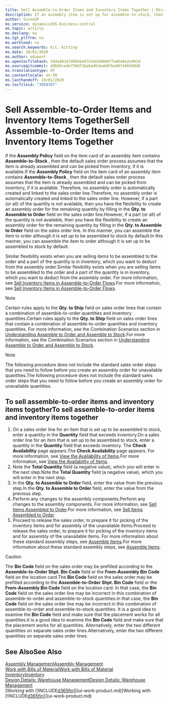 ```yaml
---
title: Sell Assemble-to-Order Items and Inventory Items Together | Microsoft Docs
description: If an assembly item is set up for assemble-to-stock, then the default sales order process assumes that the item is already assembled and can be picked from inventory, if it is available. But if a part (or all) of the quantity is not available, then you have the flexibility to create an assembly order for the remaining quantity on the fly.
author: SorenGP
ms.service: dynamics365-business-central
ms.topic: article
ms.devlang: na
ms.tgt_pltfrm: na
ms.workload: na
ms.search.keywords: kit, kitting
ms.date: 10/01/2020
ms.author: edupont
ms.openlocfilehash: 5dda40147d86bbe67e3eb20860ffa4648e2e9918
ms.sourcegitcommit: ddbb5cede750df1baba4b3eab8fbed6744b5b9d6
ms.translationtype: HT
ms.contentlocale: en-IN
ms.lasthandoff: 10/01/2020
ms.locfileid: "3959767"
---
```

# <a name="sell-assemble-to-order-items-and-inventory-items-together"></a><span data-ttu-id="f165c-104">Sell Assemble-to-Order Items and Inventory Items Together</span><span class="sxs-lookup"><span data-stu-id="f165c-104">Sell Assemble-to-Order Items and Inventory Items Together</span></span>
<span data-ttu-id="f165c-105">If the **Assembly Policy** field on the item card of an assembly item contains **Assemble-to-Stock** , then the default sales order process assumes that the item is already assembled and can be picked from inventory, if it is available.</span><span class="sxs-lookup"><span data-stu-id="f165c-105">If the **Assembly Policy** field on the item card of an assembly item contains **Assemble-to-Stock** , then the default sales order process assumes that the item is already assembled and can be picked from inventory, if it is available.</span></span> <span data-ttu-id="f165c-106">Therefore, no assembly order is automatically created and linked to the sales order line.</span><span class="sxs-lookup"><span data-stu-id="f165c-106">Therefore, no assembly order is automatically created and linked to the sales order line.</span></span> <span data-ttu-id="f165c-107">However, if a part (or all) of the quantity is not available, then you have the flexibility to create an assembly order for the remaining quantity by filling in the **Qty. to Assemble to Order** field on the sales order line.</span><span class="sxs-lookup"><span data-stu-id="f165c-107">However, if a part (or all) of the quantity is not available, then you have the flexibility to create an assembly order for the remaining quantity by filling in the **Qty. to Assemble to Order** field on the sales order line.</span></span> <span data-ttu-id="f165c-108">In this manner, you can assemble the item to order although it is set up to be assembled to stock by default.</span><span class="sxs-lookup"><span data-stu-id="f165c-108">In this manner, you can assemble the item to order although it is set up to be assembled to stock by default.</span></span>  

<span data-ttu-id="f165c-109">Similar flexibility exists when you are selling items to be assembled to the order and a part of the quantity is in inventory, which you want to deduct from the assembly order.</span><span class="sxs-lookup"><span data-stu-id="f165c-109">Similar flexibility exists when you are selling items to be assembled to the order and a part of the quantity is in inventory, which you want to deduct from the assembly order.</span></span> <span data-ttu-id="f165c-110">For more information, see [Sell Inventory Items in Assemble-to-Order Flows](assembly-how-to-sell-inventory-items-in-assemble-to-order-flows.md).</span><span class="sxs-lookup"><span data-stu-id="f165c-110">For more information, see [Sell Inventory Items in Assemble-to-Order Flows](assembly-how-to-sell-inventory-items-in-assemble-to-order-flows.md).</span></span>  

> [!NOTE]  
>  <span data-ttu-id="f165c-111">Certain rules apply to the **Qty. to Ship** field on sales order lines that contain a combination of assemble-to-order quantities and inventory quantities.</span><span class="sxs-lookup"><span data-stu-id="f165c-111">Certain rules apply to the **Qty. to Ship** field on sales order lines that contain a combination of assemble-to-order quantities and inventory quantities.</span></span> <span data-ttu-id="f165c-112">For more information, see the Combination Scenarios section in [Understanding Assemble to Order and Assemble to Stock](assembly-assemble-to-order-or-assemble-to-stock.md).</span><span class="sxs-lookup"><span data-stu-id="f165c-112">For more information, see the Combination Scenarios section in [Understanding Assemble to Order and Assemble to Stock](assembly-assemble-to-order-or-assemble-to-stock.md).</span></span>  

> [!NOTE]  
>  <span data-ttu-id="f165c-113">The following procedure does not include the standard sales order steps that you need to follow before you create an assembly order for unavailable quantities.</span><span class="sxs-lookup"><span data-stu-id="f165c-113">The following procedure does not include the standard sales order steps that you need to follow before you create an assembly order for unavailable quantities.</span></span>

## <a name="to-sell-assemble-to-order-items-and-inventory-items-together"></a><span data-ttu-id="f165c-114">To sell assemble-to-order items and inventory items together</span><span class="sxs-lookup"><span data-stu-id="f165c-114">To sell assemble-to-order items and inventory items together</span></span>  
1.  <span data-ttu-id="f165c-115">On a sales order line for an item that is set up to be assembled to stock, enter a quantity in the **Quantity** field that exceeds inventory.</span><span class="sxs-lookup"><span data-stu-id="f165c-115">On a sales order line for an item that is set up to be assembled to stock, enter a quantity in the **Quantity** field that exceeds inventory.</span></span> <span data-ttu-id="f165c-116">The **Check Availability** page appears.</span><span class="sxs-lookup"><span data-stu-id="f165c-116">The **Check Availability** page appears.</span></span> <span data-ttu-id="f165c-117">For more information, see [View the Availability of Items](inventory-how-availability-overview.md).</span><span class="sxs-lookup"><span data-stu-id="f165c-117">For more information, see [View the Availability of Items](inventory-how-availability-overview.md).</span></span>
2.  <span data-ttu-id="f165c-118">Note the **Total Quantity** field (a negative value), which you will enter in the next step.</span><span class="sxs-lookup"><span data-stu-id="f165c-118">Note the **Total Quantity** field (a negative value), which you will enter in the next step.</span></span>  
3.  <span data-ttu-id="f165c-119">In the **Qty. to Assemble to Order** field, enter the value from the previous step.</span><span class="sxs-lookup"><span data-stu-id="f165c-119">In the **Qty. to Assemble to Order** field, enter the value from the previous step.</span></span>  
4.  <span data-ttu-id="f165c-120">Perform any changes to the assembly components.</span><span class="sxs-lookup"><span data-stu-id="f165c-120">Perform any changes to the assembly components.</span></span> <span data-ttu-id="f165c-121">For more information, see [Sell Items Assembled to Order](assembly-how-to-sell-items-assembled-to-order.md).</span><span class="sxs-lookup"><span data-stu-id="f165c-121">For more information, see [Sell Items Assembled to Order](assembly-how-to-sell-items-assembled-to-order.md).</span></span>  
5.  <span data-ttu-id="f165c-122">Proceed to release the sales order, to prepare it for picking of the inventory items and for assembly of the unavailable items.</span><span class="sxs-lookup"><span data-stu-id="f165c-122">Proceed to release the sales order, to prepare it for picking of the inventory items and for assembly of the unavailable items.</span></span> <span data-ttu-id="f165c-123">For more information about these standard assembly steps, see [Assemble Items](assembly-how-to-assemble-items.md).</span><span class="sxs-lookup"><span data-stu-id="f165c-123">For more information about these standard assembly steps, see [Assemble Items](assembly-how-to-assemble-items.md).</span></span>  

> [!CAUTION]  
>  <span data-ttu-id="f165c-124">The **Bin Code** field on the sales order may be prefilled according to the **Assemble-to-Order Shpt. Bin Code** field or the **From-Assembly Bin Code** field on the location card.</span><span class="sxs-lookup"><span data-stu-id="f165c-124">The **Bin Code** field on the sales order may be prefilled according to the **Assemble-to-Order Shpt. Bin Code** field or the **From-Assembly Bin Code** field on the location card.</span></span> <span data-ttu-id="f165c-125">In that case, the **Bin Code** field on the sales order line may be incorrect in this combination of assemble-to-order and assemble-to-stock quantities.</span><span class="sxs-lookup"><span data-stu-id="f165c-125">In that case, the **Bin Code** field on the sales order line may be incorrect in this combination of assemble-to-order and assemble-to-stock quantities.</span></span> <span data-ttu-id="f165c-126">It is a good idea to examine the **Bin Code** field and make sure that the placement works for all quantities.</span><span class="sxs-lookup"><span data-stu-id="f165c-126">It is a good idea to examine the **Bin Code** field and make sure that the placement works for all quantities.</span></span> <span data-ttu-id="f165c-127">Alternatively, enter the two different quantities on separate sales order lines.</span><span class="sxs-lookup"><span data-stu-id="f165c-127">Alternatively, enter the two different quantities on separate sales order lines.</span></span>  

## <a name="see-also"></a><span data-ttu-id="f165c-128">See Also</span><span class="sxs-lookup"><span data-stu-id="f165c-128">See Also</span></span>  
[<span data-ttu-id="f165c-129">Assembly Management</span><span class="sxs-lookup"><span data-stu-id="f165c-129">Assembly Management</span></span>](assembly-assemble-items.md)  
[<span data-ttu-id="f165c-130">Work with Bills of Material</span><span class="sxs-lookup"><span data-stu-id="f165c-130">Work with Bills of Material</span></span>](inventory-how-work-BOMs.md)  
[<span data-ttu-id="f165c-131">Inventory</span><span class="sxs-lookup"><span data-stu-id="f165c-131">Inventory</span></span>](inventory-manage-inventory.md)  
[<span data-ttu-id="f165c-132">Design Details: Warehouse Management</span><span class="sxs-lookup"><span data-stu-id="f165c-132">Design Details: Warehouse Management</span></span>](design-details-warehouse-management.md)  
<span data-ttu-id="f165c-133">[Working with [!INCLUDE[d365fin](includes/d365fin_md.md)]](ui-work-product.md)</span><span class="sxs-lookup"><span data-stu-id="f165c-133">[Working with [!INCLUDE[d365fin](includes/d365fin_md.md)]](ui-work-product.md)</span></span>
